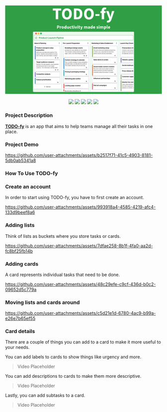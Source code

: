 ![Chatspy - Team communication app!](./docSource/banner.png "Chatspy")

<div align="center">

<img src="https://img.shields.io/badge/mysql-4479A1.svg?style=for-the-badge&logo=mysql&logoColor=white">

<img src="https://img.shields.io/badge/node.js-6DA55F?style=for-the-badge&logo=node.js&logoColor=white">

<img src="https://img.shields.io/badge/react-%2320232a.svg?style=for-the-badge&logo=react&logoColor=%2361DAFB">

<img src="https://img.shields.io/badge/typescript-%23007ACC.svg?style=for-the-badge&logo=typescript&logoColor=white">

<img src="https://img.shields.io/badge/AWS-%23FF9900.svg?style=for-the-badge&logo=amazon-aws&logoColor=white">
</div>

### Project Description

**[TODO-fy](https://main.d23xp5k9zvq0zh.amplifyapp.com/)** is an app that aims to help teams manage all their tasks in one place.

### Project Demo

https://github.com/user-attachments/assets/b2517f71-41c5-4903-8181-5db0ab5341a8

### How To Use TODO-fy

### Create an account

In order to start using TODO-fy, you have to first create an account.

https://github.com/user-attachments/assets/993918a4-4585-4219-afc4-133d9beef8a6

### Adding lists

Think of lists as buckets where you store tasks or cards.

https://github.com/user-attachments/assets/7dfae258-8b1f-4fa0-aa2d-fc8bf25fb14b

### Adding cards

A card represents individual tasks that need to be done.

https://github.com/user-attachments/assets/48c29efe-c9cf-436d-b0c2-09652d5c779a

### Moving lists and cards around

https://github.com/user-attachments/assets/c5d21e1d-6780-4ac9-b99a-e26e7b65ef55

### Card details

There are a couple of things you can add to a card to make it more useful to your needs.

You can add labels to cards to show things like urgency and more.

> Video Placeholder

You can add descriptions to cards to make them more descriptive.

> Video Placeholder

Lastly, you can add subtasks to a card.

> Video Placeholder
